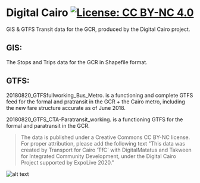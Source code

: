 # Digital Cairo [![License: CC BY-NC 4.0](https://img.shields.io/badge/License-CC%20BY--NC%204.0-lightgrey.svg)](https://creativecommons.org/licenses/by-nc/4.0/)
GIS &amp; GTFS Transit data for the GCR, produced by the Digital Cairo project.

## GIS:
The Stops and Trips data for the GCR in Shapefile format.

## GTFS:
20180820_GTFSfullworking_Bus_Metro. is a functioning and complete GTFS feed for the formal and pratransit in the GCR + the Cairo metro, including the new fare structure accurate as of June 2018. 

20180820_GTFS_CTA-Paratransit_working. is a functioning GTFS for the formal and paratransit in the GCR.


> The data is published under a Creative Commons CC BY-NC license. For proper attribution, please add the following text "This data was created by Transport for Cairo ’TfC' with DigitalMatatus and Takween for Integrated Community Development, under the Digital Cairo Project supported by ExpoLive 2020."

![alt text](http://transportforcairo.com/wp-content/uploads/2018/08/Digital-Cairo-banner.jpg)
